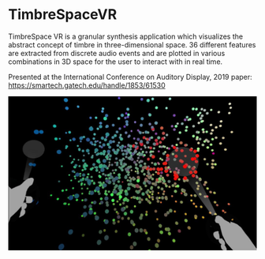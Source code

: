 # TimbreSpaceVR

TimbreSpace VR is a granular synthesis application which visualizes the abstract concept of timbre in three-dimensional space. 36 different features are extracted from discrete audio events and are plotted in various combinations in 3D space for the user to interact with in real time.  

Presented at the International Conference on Auditory Display, 2019
paper: https://smartech.gatech.edu/handle/1853/61530

![cover-photo](photos/CoverImage2.jpg)
